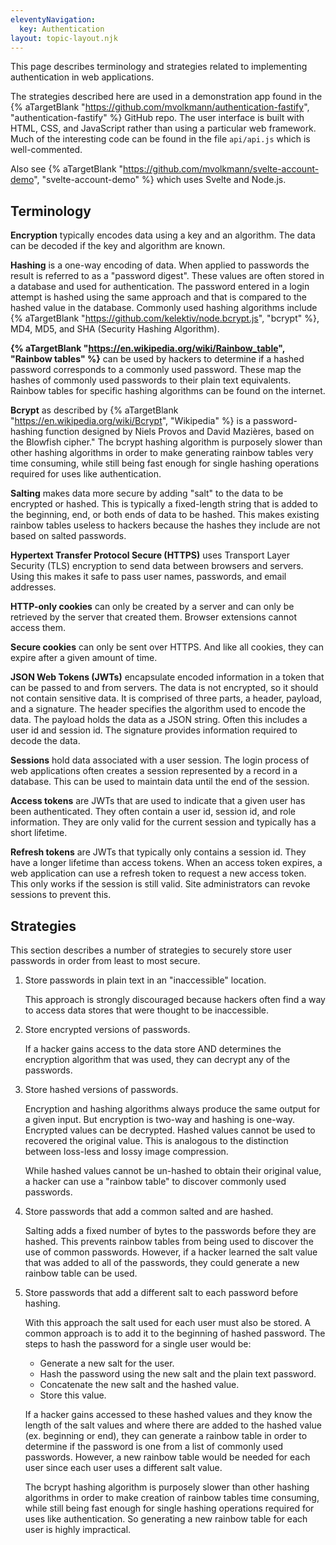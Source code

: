 ```yaml
---
eleventyNavigation:
  key: Authentication
layout: topic-layout.njk
---
```


This page describes terminology and strategies
related to implementing authentication in web applications.

The strategies described here are used in a demonstration app found in the
{% aTargetBlank "https://github.com/mvolkmann/authentication-fastify",
"authentication-fastify" %} GitHub repo.
The user interface is built with HTML, CSS, and JavaScript
rather than using a particular web framework.
Much of the interesting code can be found in the file `api/api.js`
which is well-commented.

Also see {% aTargetBlank "https://github.com/mvolkmann/svelte-account-demo",
"svelte-account-demo" %} which uses Svelte and Node.js.

## Terminology

**Encryption** typically encodes data using a key and an algorithm.
The data can be decoded if the key and algorithm are known.

**Hashing** is a one-way encoding of data.
When applied to passwords the result is referred to as a "password digest".
These values are often stored in a database and used for authentication.
The password entered in a login attempt is hashed using the same approach
and that is compared to the hashed value in the database.
Commonly used hashing algorithms include
{% aTargetBlank "https://github.com/kelektiv/node.bcrypt.js", "bcrypt" %},
MD4, MD5, and SHA (Security Hashing Algorithm).

**{% aTargetBlank "https://en.wikipedia.org/wiki/Rainbow_table",
"Rainbow tables" %}** can be used by hackers to determine if
a hashed password corresponds to a commonly used password.
These map the hashes of commonly used passwords
to their plain text equivalents.
Rainbow tables for specific hashing algorithms can be found on the internet.

**Bcrypt** as described by {% aTargetBlank
"https://en.wikipedia.org/wiki/Bcrypt", "Wikipedia" %}
is a password-hashing function designed by
Niels Provos and David Mazières, based on the Blowfish cipher."
The bcrypt hashing algorithm is purposely slower than other hashing algorithms
in order to make generating rainbow tables very time consuming,
while still being fast enough for single hashing operations
required for uses like authentication.

**Salting** makes data more secure by adding "salt"
to the data to be encrypted or hashed.
This is typically a fixed-length string that is added to
the beginning, end, or both ends of data to be hashed.
This makes existing rainbow tables useless to hackers
because the hashes they include are not based on salted passwords.

**Hypertext Transfer Protocol Secure (HTTPS)**
uses Transport Layer Security (TLS) encryption
to send data between browsers and servers.
Using this makes it safe to pass user names, passwords, and email addresses.

**HTTP-only cookies** can only be created by a server
and can only be retrieved by the server that created them.
Browser extensions cannot access them.

**Secure cookies** can only be sent over HTTPS.
And like all cookies, they can expire after a given amount of time.

**JSON Web Tokens (JWTs)** encapsulate encoded information in a token
that can be passed to and from servers.
The data is not encrypted, so it should not contain sensitive data.
It is comprised of three parts, a header, payload, and a signature.
The header specifies the algorithm used to encode the data.
The payload holds the data as a JSON string.
Often this includes a user id and session id.
The signature provides information required to decode the data.

**Sessions** hold data associated with a user session.
The login process of web applications often creates a session
represented by a record in a database.
This can be used to maintain data until the end of the session.

**Access tokens** are JWTs that are used to
indicate that a given user has been authenticated.
They often contain a user id, session id, and role information.
They are only valid for the current session and
typically has a short lifetime.

**Refresh tokens** are JWTs that typically only contains a session id.
They have a longer lifetime than access tokens.
When an access token expires,
a web application can use a refresh token
to request a new access token.
This only works if the session is still valid.
Site administrators can revoke sessions to prevent this.

## Strategies

This section describes a number of strategies to securely store user passwords
in order from least to most secure.

1. Store passwords in plain text in an "inaccessible" location.

   This approach is strongly discouraged because hackers often find a way
   to access data stores that were thought to be inaccessible.

1. Store encrypted versions of passwords.

   If a hacker gains access to the data store AND
   determines the encryption algorithm that was used,
   they can decrypt any of the passwords.

1. Store hashed versions of passwords.

   Encryption and hashing algorithms always
   produce the same output for a given input.
   But encryption is two-way and hashing is one-way.
   Encrypted values can be decrypted.
   Hashed values cannot be used to recovered the original value.
   This is analogous to the distinction between
   loss-less and lossy image compression.

   While hashed values cannot be un-hashed to obtain their original value,
   a hacker can use a "rainbow table" to discover commonly used passwords.

1. Store passwords that add a common salted and are hashed.

   Salting adds a fixed number of bytes to the passwords
   before they are hashed.
   This prevents rainbow tables from being used
   to discover the use of common passwords.
   However, if a hacker learned the salt value
   that was added to all of the passwords,
   they could generate a new rainbow table can be used.

1. Store passwords that add a different salt to each password before hashing.

   With this approach the salt used for each user must also be stored.
   A common approach is to add it to the beginning of hashed password.
   The steps to hash the password for a single user would be:

   - Generate a new salt for the user.
   - Hash the password using the new salt and the plain text password.
   - Concatenate the new salt and the hashed value.
   - Store this value.

   If a hacker gains accessed to these hashed values
   and they know the length of the salt values and
   where there are added to the hashed value (ex. beginning or end),
   they can generate a rainbow table in order to determine if
   the password is one from a list of commonly used passwords.
   However, a new rainbow table would be needed for each user
   since each user uses a different salt value.

   The bcrypt hashing algorithm is purposely
   slower than other hashing algorithms
   in order to make creation of rainbow tables time consuming,
   while still being fast enough for single hashing operations
   required for uses like authentication.
   So generating a new rainbow table for each user
   is highly impractical.
